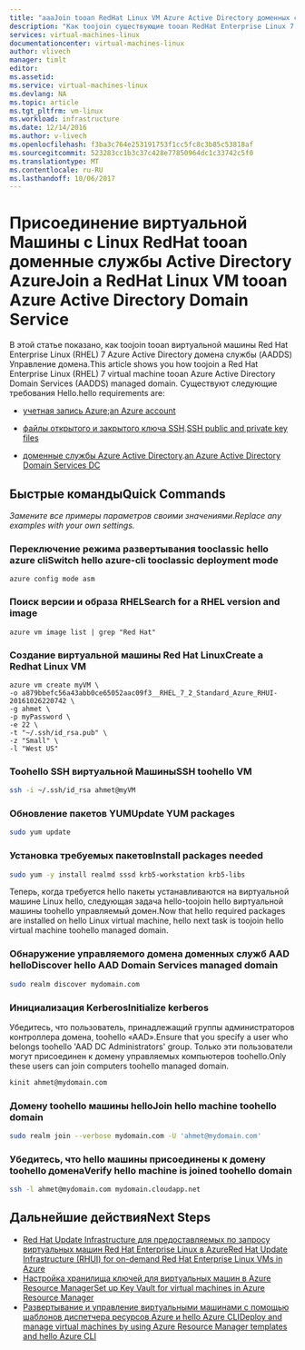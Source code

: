 ```yaml
---
title: "aaaJoin tooan RedHat Linux VM Azure Active Directory доменных служб Active Directory | Документы Microsoft"
description: "Как toojoin существующие tooan RedHat Enterprise Linux 7 ВМ доменные службы Active Directory Azure."
services: virtual-machines-linux
documentationcenter: virtual-machines-linux
author: vlivech
manager: timlt
editor: 
ms.assetid: 
ms.service: virtual-machines-linux
ms.devlang: NA
ms.topic: article
ms.tgt_pltfrm: vm-linux
ms.workload: infrastructure
ms.date: 12/14/2016
ms.author: v-livech
ms.openlocfilehash: f3ba3c764e253191753f1cc5fc8c3b85c53818af
ms.sourcegitcommit: 523283cc1b3c37c428e77850964dc1c33742c5f0
ms.translationtype: MT
ms.contentlocale: ru-RU
ms.lasthandoff: 10/06/2017
---
```

# <a name="join-a-redhat-linux-vm-tooan-azure-active-directory-domain-service"></a><span data-ttu-id="7bb9b-103">Присоединение виртуальной Машины с Linux RedHat tooan доменные службы Active Directory Azure</span><span class="sxs-lookup"><span data-stu-id="7bb9b-103">Join a RedHat Linux VM tooan Azure Active Directory Domain Service</span></span>

<span data-ttu-id="7bb9b-104">В этой статье показано, как toojoin tooan виртуальной машины Red Hat Enterprise Linux (RHEL) 7 Azure Active Directory домена службы (AADDS) Управление домена.</span><span class="sxs-lookup"><span data-stu-id="7bb9b-104">This article shows you how toojoin a Red Hat Enterprise Linux (RHEL) 7 virtual machine tooan Azure Active Directory Domain Services (AADDS) managed domain.</span></span>  <span data-ttu-id="7bb9b-105">Существуют следующие требования Hello.</span><span class="sxs-lookup"><span data-stu-id="7bb9b-105">hello requirements are:</span></span>

- <span data-ttu-id="7bb9b-106">[учетная запись Azure](https://azure.microsoft.com/pricing/free-trial/);</span><span class="sxs-lookup"><span data-stu-id="7bb9b-106">[an Azure account](https://azure.microsoft.com/pricing/free-trial/)</span></span>

- <span data-ttu-id="7bb9b-107">[файлы открытого и закрытого ключа SSH](mac-create-ssh-keys.md).</span><span class="sxs-lookup"><span data-stu-id="7bb9b-107">[SSH public and private key files](mac-create-ssh-keys.md)</span></span>

- <span data-ttu-id="7bb9b-108">[доменные службы Azure Active Directory](../../active-directory-domain-services/active-directory-ds-getting-started.md?toc=%2fazure%2fvirtual-machines%2flinux%2ftoc.json).</span><span class="sxs-lookup"><span data-stu-id="7bb9b-108">[an Azure Active Directory Domain Services DC](../../active-directory-domain-services/active-directory-ds-getting-started.md?toc=%2fazure%2fvirtual-machines%2flinux%2ftoc.json)</span></span>

## <a name="quick-commands"></a><span data-ttu-id="7bb9b-109">Быстрые команды</span><span class="sxs-lookup"><span data-stu-id="7bb9b-109">Quick Commands</span></span>

<span data-ttu-id="7bb9b-110">_Замените все примеры параметров своими значениями_.</span><span class="sxs-lookup"><span data-stu-id="7bb9b-110">_Replace any examples with your own settings._</span></span>

### <a name="switch-hello-azure-cli-tooclassic-deployment-mode"></a><span data-ttu-id="7bb9b-111">Переключение режима развертывания tooclassic hello azure cli</span><span class="sxs-lookup"><span data-stu-id="7bb9b-111">Switch hello azure-cli tooclassic deployment mode</span></span>

```azurecli
azure config mode asm
```

### <a name="search-for-a-rhel-version-and-image"></a><span data-ttu-id="7bb9b-112">Поиск версии и образа RHEL</span><span class="sxs-lookup"><span data-stu-id="7bb9b-112">Search for a RHEL version and image</span></span>

```azurecli
azure vm image list | grep "Red Hat"
```

### <a name="create-a-redhat-linux-vm"></a><span data-ttu-id="7bb9b-113">Создание виртуальной машины Red Hat Linux</span><span class="sxs-lookup"><span data-stu-id="7bb9b-113">Create a Redhat Linux VM</span></span>

```azurecli
azure vm create myVM \
-o a879bbefc56a43abb0ce65052aac09f3__RHEL_7_2_Standard_Azure_RHUI-20161026220742 \
-g ahmet \
-p myPassword \
-e 22 \
-t "~/.ssh/id_rsa.pub" \
-z "Small" \
-l "West US"
```

### <a name="ssh-toohello-vm"></a><span data-ttu-id="7bb9b-114">Toohello SSH виртуальной Машины</span><span class="sxs-lookup"><span data-stu-id="7bb9b-114">SSH toohello VM</span></span>

```bash
ssh -i ~/.ssh/id_rsa ahmet@myVM
```

### <a name="update-yum-packages"></a><span data-ttu-id="7bb9b-115">Обновление пакетов YUM</span><span class="sxs-lookup"><span data-stu-id="7bb9b-115">Update YUM packages</span></span>

```bash
sudo yum update
```

### <a name="install-packages-needed"></a><span data-ttu-id="7bb9b-116">Установка требуемых пакетов</span><span class="sxs-lookup"><span data-stu-id="7bb9b-116">Install packages needed</span></span>

```bash
sudo yum -y install realmd sssd krb5-workstation krb5-libs
```

<span data-ttu-id="7bb9b-117">Теперь, когда требуется hello пакеты устанавливаются на виртуальной машине Linux hello, следующая задача hello-toojoin hello виртуальной машины toohello управляемый домен.</span><span class="sxs-lookup"><span data-stu-id="7bb9b-117">Now that hello required packages are installed on hello Linux virtual machine, hello next task is toojoin hello virtual machine toohello managed domain.</span></span>

### <a name="discover-hello-aad-domain-services-managed-domain"></a><span data-ttu-id="7bb9b-118">Обнаружение управляемого домена доменных служб AAD hello</span><span class="sxs-lookup"><span data-stu-id="7bb9b-118">Discover hello AAD Domain Services managed domain</span></span>

```bash
sudo realm discover mydomain.com
```

### <a name="initialize-kerberos"></a><span data-ttu-id="7bb9b-119">Инициализация Kerberos</span><span class="sxs-lookup"><span data-stu-id="7bb9b-119">Initialize kerberos</span></span>

<span data-ttu-id="7bb9b-120">Убедитесь, что пользователь, принадлежащий группы администраторов контроллера домена, toohello «AAD».</span><span class="sxs-lookup"><span data-stu-id="7bb9b-120">Ensure that you specify a user who belongs toohello 'AAD DC Administrators' group.</span></span> <span data-ttu-id="7bb9b-121">Только эти пользователи могут присоединен к домену управляемых компьютеров toohello.</span><span class="sxs-lookup"><span data-stu-id="7bb9b-121">Only these users can join computers toohello managed domain.</span></span>

```bash
kinit ahmet@mydomain.com
```

### <a name="join-hello-machine-toohello-domain"></a><span data-ttu-id="7bb9b-122">Домену toohello машины hello</span><span class="sxs-lookup"><span data-stu-id="7bb9b-122">Join hello machine toohello domain</span></span>

```bash
sudo realm join --verbose mydomain.com -U 'ahmet@mydomain.com'
```

### <a name="verify-hello-machine-is-joined-toohello-domain"></a><span data-ttu-id="7bb9b-123">Убедитесь, что hello машины присоединены к домену toohello домена</span><span class="sxs-lookup"><span data-stu-id="7bb9b-123">Verify hello machine is joined toohello domain</span></span>

```bash
ssh -l ahmet@mydomain.com mydomain.cloudapp.net
```

## <a name="next-steps"></a><span data-ttu-id="7bb9b-124">Дальнейшие действия</span><span class="sxs-lookup"><span data-stu-id="7bb9b-124">Next Steps</span></span>

* [<span data-ttu-id="7bb9b-125">Red Hat Update Infrastructure для предоставляемых по запросу виртуальных машин Red Hat Enterprise Linux в Azure</span><span class="sxs-lookup"><span data-stu-id="7bb9b-125">Red Hat Update Infrastructure (RHUI) for on-demand Red Hat Enterprise Linux VMs in Azure</span></span>](update-infrastructure-redhat.md?toc=%2fazure%2fvirtual-machines%2flinux%2ftoc.json)
* [<span data-ttu-id="7bb9b-126">Настройка хранилища ключей для виртуальных машин в Azure Resource Manager</span><span class="sxs-lookup"><span data-stu-id="7bb9b-126">Set up Key Vault for virtual machines in Azure Resource Manager</span></span>](key-vault-setup.md?toc=%2fazure%2fvirtual-machines%2flinux%2ftoc.json)
* [<span data-ttu-id="7bb9b-127">Развертывание и управление виртуальными машинами с помощью шаблонов диспетчера ресурсов Azure и hello Azure CLI</span><span class="sxs-lookup"><span data-stu-id="7bb9b-127">Deploy and manage virtual machines by using Azure Resource Manager templates and hello Azure CLI</span></span>](../linux/create-ssh-secured-vm-from-template.md?toc=%2fazure%2fvirtual-machines%2flinux%2ftoc.json)
